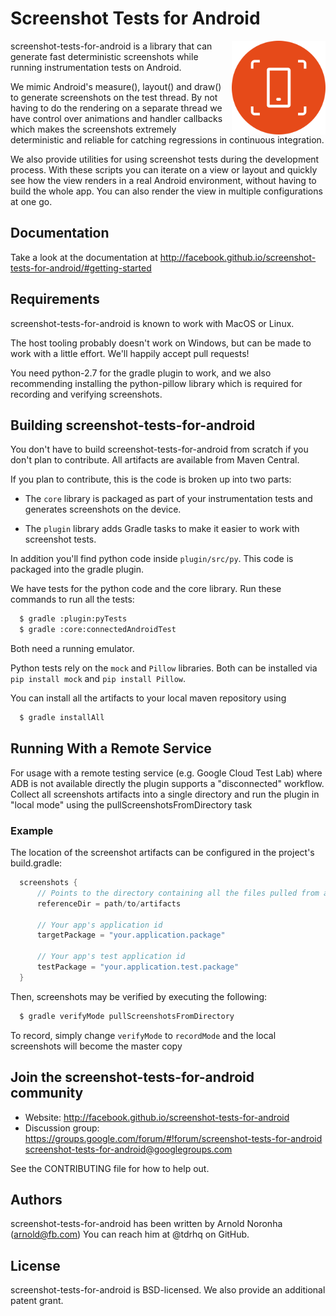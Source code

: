 # Screenshot Tests for Android

<img src="/.github/logo.png" width="150" align="right"/>

screenshot-tests-for-android is a library that can generate fast
deterministic screenshots while running instrumentation tests on
Android.

We mimic Android's measure(), layout() and draw() to generate screenshots
on the test thread. By not having to do the rendering on a separate
thread we have control over animations and handler callbacks which
makes the screenshots extremely deterministic and reliable for catching
regressions in continuous integration.

We also provide utilities for using screenshot tests during the development
process. With these scripts you can iterate on a view or layout and quickly
see how the view renders in a real Android environment, without having to
build the whole app. You can also render the view in multiple configurations
at one go.

## Documentation

Take a look at the documentation at http://facebook.github.io/screenshot-tests-for-android/#getting-started

## Requirements

screenshot-tests-for-android is known to work with MacOS or Linux.

The host tooling probably doesn't work on Windows, but can be made to
work with a little effort. We'll happily accept pull requests!

You need python-2.7 for the gradle plugin to work, and we also
recommending installing the python-pillow library which is required
for recording and verifying screenshots.

## Building screenshot-tests-for-android

You don't have to build screenshot-tests-for-android from scratch if
you don't plan to contribute. All artifacts are available from Maven
Central.

If you plan to contribute, this is the code is broken up into two
parts:

* The `core` library is packaged as part of your instrumentation tests
  and generates screenshots on the device.

* The `plugin` library adds Gradle tasks to make it easier to work
  with screenshot tests.

In addition you'll find python code inside `plugin/src/py`. This code
is packaged into the gradle plugin.

We have tests for the python code and the core library. Run these
commands to run all the tests:

```bash
  $ gradle :plugin:pyTests
  $ gradle :core:connectedAndroidTest
```

Both need a running emulator. 

Python tests rely on the `mock` and `Pillow` libraries. Both can be installed via `pip install mock`
and `pip install Pillow`.

You can install all the artifacts to your local maven repository using

```bash
  $ gradle installAll
```

## Running With a Remote Service

For usage with a remote testing service (e.g. Google Cloud Test Lab) where ADB is not available directly the plugin supports a "disconnected" 
workflow.  Collect all screenshots artifacts into a single directory and run the plugin in "local mode" using the pullScreenshotsFromDirectory task

### Example
The location of the screenshot artifacts can be configured in the project's build.gradle:
```groovy
  screenshots {
      // Points to the directory containing all the files pulled from a device
      referenceDir = path/to/artifacts

      // Your app's application id
      targetPackage = "your.application.package"

      // Your app's test application id
      testPackage = "your.application.test.package"
  }
```

Then, screenshots may be verified by executing the following:
```bash
  $ gradle verifyMode pullScreenshotsFromDirectory
```

To record, simply change `verifyMode` to `recordMode` and the local screenshots will become the master copy

## Join the screenshot-tests-for-android community

* Website: http://facebook.github.io/screenshot-tests-for-android
* Discussion group:
   https://groups.google.com/forum/#!forum/screenshot-tests-for-android<br />
   screenshot-tests-for-android@googlegroups.com

See the CONTRIBUTING file for how to help out.

## Authors

screenshot-tests-for-android has been written by Arnold Noronha (arnold@fb.com)
You can reach him at @tdrhq on GitHub.

## License

screenshot-tests-for-android is BSD-licensed. We also provide an
additional patent grant.
